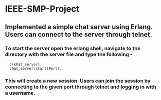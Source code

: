 # IEEE-SMP-Project
## Implemented a simple chat server using Erlang. Users can connect to the server through telnet.

### To start the server open the erlang shell, navigate to the directory with the server file and type the following - 

```
  c(chat_server).
  chat_server:start(Port).
```

### This will create a new session. Users can join the session by connecting to the given port through telnet and logging in with a username.
 
